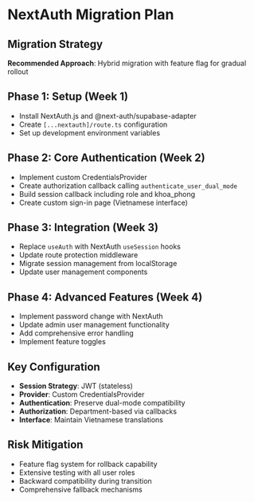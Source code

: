 # NextAuth Migration Plan

## Migration Strategy
**Recommended Approach**: Hybrid migration with feature flag for gradual rollout

## Phase 1: Setup (Week 1)
- Install NextAuth.js and @next-auth/supabase-adapter
- Create `[...nextauth]/route.ts` configuration
- Set up development environment variables

## Phase 2: Core Authentication (Week 2)
- Implement custom CredentialsProvider
- Create authorization callback calling `authenticate_user_dual_mode`
- Build session callback including role and khoa_phong
- Create custom sign-in page (Vietnamese interface)

## Phase 3: Integration (Week 3)
- Replace `useAuth` with NextAuth `useSession` hooks
- Update route protection middleware
- Migrate session management from localStorage
- Update user management components

## Phase 4: Advanced Features (Week 4)
- Implement password change with NextAuth
- Update admin user management functionality
- Add comprehensive error handling
- Implement feature toggles

## Key Configuration
- **Session Strategy**: JWT (stateless)
- **Provider**: Custom CredentialsProvider
- **Authentication**: Preserve dual-mode compatibility
- **Authorization**: Department-based via callbacks
- **Interface**: Maintain Vietnamese translations

## Risk Mitigation
- Feature flag system for rollback capability
- Extensive testing with all user roles
- Backward compatibility during transition
- Comprehensive fallback mechanisms